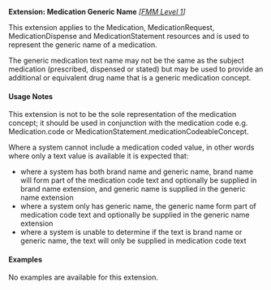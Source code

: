 **Extension: Medication Generic Name**  *[[FMM Level 1](guidance.html)]*

This extension applies to the Medication, MedicationRequest, MedicationDispense and MedicationStatement resources and is used to represent the generic name of a medication.

The generic medication text name may not be the same as the subject medication (prescribed, dispensed or stated) but may be used to provide an additional or equivalent drug name that is a generic medication concept.


#### Usage Notes
This extension is not to be the sole representation of the medication concept; it should be used in conjunction with the medication code e.g. Medication.code or MedicationStatement.medicationCodeableConcept.

Where a system cannot include a medication coded value, in other words where only a text value is available it is expected that:
* where a system has both brand name and generic name, brand name will form part of the medication code text and optionally be supplied in brand name extension, and generic name is supplied in the generic name extension
* where a system only has generic name, the generic name form part of medication code text and optionally be supplied in the generic name extension
* where a system is unable to determine if the text is brand name or generic name, the text will only be supplied in medication code text


#### Examples
No examples are available for this extension.


